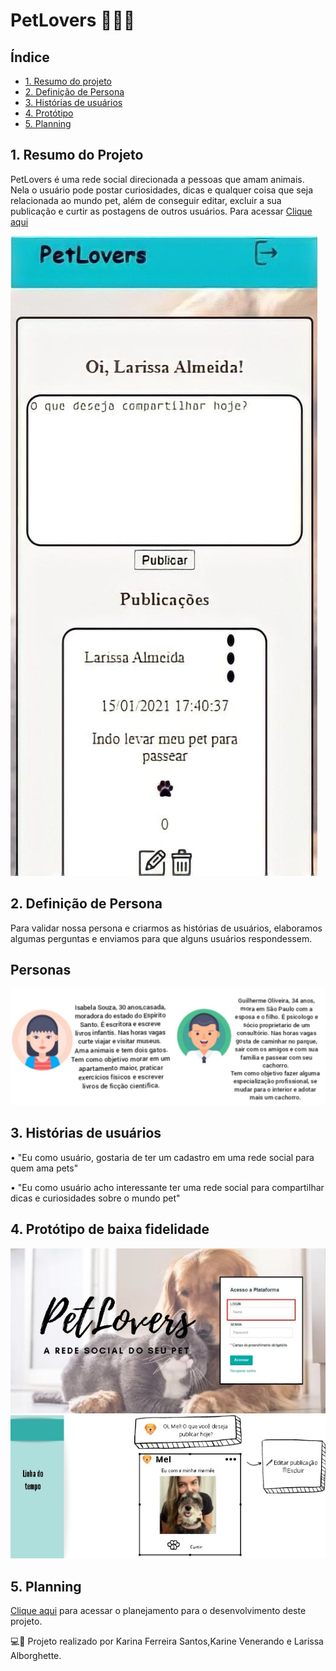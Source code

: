 # PetLovers 🐶💛🐱

## Índice
* [1. Resumo do projeto](#1-resumo-do-projeto)
* [2. Definição de Persona](#2-definição-de-Persona)
* [3. Histórias de usuários](#3-Histórias-de-Usuários)
* [4. Protótipo](#4-Protótipo)
* [5. Planning](#5-Planning)


## 1. Resumo do Projeto

PetLovers é uma rede social direcionada a pessoas que amam animais. Nela o usuário pode postar curiosidades, dicas e qualquer coisa que seja relacionada ao mundo pet, além de conseguir editar, excluir a sua publicação e curtir as postagens de outros usuários.
Para acessar [Clique aqui](https://rede-social-27bf8.web.app/)
 
![paginaweb](Feed.jpeg)

## 2. Definição de Persona

Para validar nossa persona e criarmos as histórias de usuários, elaboramos algumas perguntas e enviamos para que alguns usuários respondessem.

## Personas
![persona](personas.png)

## 3. Histórias de usuários

•	"Eu como usuário, gostaria de ter um cadastro em uma rede social para quem ama pets"

•	"Eu como usuário acho interessante ter uma rede social para compartilhar dicas e curiosidades sobre o mundo pet"


## 4. Protótipo de baixa fidelidade

![prototipo](prototipo1.png) ![prototipo](prototipo.png)


## 5. Planning

[Clique aqui](https://trello.com/b/vohVnB5p/social-network) para acessar o planejamento para o desenvolvimento deste projeto.



💻🙎
Projeto realizado por Karina Ferreira Santos,Karine Venerando e Larissa Alborghette.

